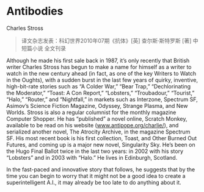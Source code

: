 # Antibodies

Charles Stross

> 译文杂志发表：科幻世界2010年07期《抗体》[英] 查尔斯·斯特罗斯 [著] 中短篇小说  全文刊录

Although he made his first sale back in 1987, it’s only recently that British writer Charles Stross has begun to make a name for himself as a writer to watch in the new century ahead (in fact, as one of the key Writers to Watch in the Oughts), with a sudden burst in the last few years of quirky, inventive, high-bit-rate stories such as “A Colder War,” “Bear Trap,” “Dechlorinating the Moderator,” “Toast: A Con Report,” “Lobsters,” “Troubadour,” “Tourist,” “Halo,” “Router,” and “Nightfall,” in markets such as Interzone, Spectrum SF, Asimov’s Science Fiction Magazine, Odyssey, Strange Plasma, and New Worlds. Stross is also a regular columnist for the monthly magazine Computer Shopper. He has “published” a novel online, Scratch Monkey, available to be read on his website (www.antipope.org/charlie/), and serialized another novel, The Atrocity Archive, in the magazine Spectrum SF. His most recent book is his first collection, Toast, and Other Burned Out Futures, and coming up is a major new novel, Singularity Sky. He’s been on the Hugo Final Ballot twice in the last two years: in 2002 with his story “Lobsters” and in 2003 with “Halo.” He lives in Edinburgh, Scotland.

In the fast-paced and innovative story that follows, he suggests that by the time you can begin to worry that it might not be a good idea to create a superintelligent A.I., it may already be too late to do anything about it.

